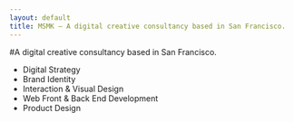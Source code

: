 ```yaml
---
layout: default
title: MSMK — A digital creative consultancy based in San Francisco.
---
```


#A digital creative consultancy based in San Francisco.

- Digital Strategy
- Brand Identity 
- Interaction & Visual Design 
- Web Front & Back End Development
- Product Design